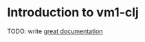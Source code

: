 # Introduction to vm1-clj

TODO: write [great documentation](http://jacobian.org/writing/what-to-write/)
